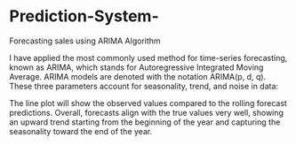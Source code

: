 # Prediction-System-
Forecasting sales using ARIMA Algorithm

I have applied the most commonly used method for time-series forecasting, known as ARIMA, which stands for Autoregressive Integrated Moving Average.
ARIMA models are denoted with the notation ARIMA(p, d, q). These three parameters account for seasonality, trend, and noise in data:

The line plot will show the observed values compared to the rolling forecast predictions. Overall, forecasts align with the true values very well, showing an upward trend starting from the beginning of the year and capturing the seasonality toward the end of the year.
